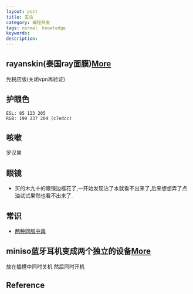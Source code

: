 ```yaml
---
layout: post
title: 生活
category: 编程开发
tags: normal　knowledge
keywords: 
description: 
---
```


## rayanskin(泰国ray面膜)[More](https://rayanskin.com/)

免税店版(关闭vpn再验证)

## 护眼色

```
ESL: 85 123 205
RGB: 199 237 204 (c7edcc)
```

## 咳嗽

罗汉果

## 眼镜

* 买的木九十的眼镜边框花了,一开始发现沾了水就看不出来了,后来想想弄了点油试试果然也看不出来了.

## 常识

* [两种同服中毒](http://news.online.sh.cn/news/gb/content/2018-09/23/content_9055043_3.htm)

## miniso蓝牙耳机变成两个独立的设备[More](https://zhidao.baidu.com/question/1696072945117503668.html)

放在插槽中同时关机 然后同时开机

## Reference